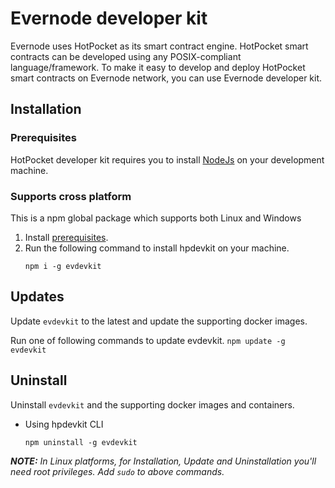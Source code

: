 # Evernode developer kit
Evernode uses HotPocket as its smart contract engine. HotPocket smart contracts can be developed using any POSIX-compliant language/framework. To make it easy to develop and deploy HotPocket smart contracts on Evernode network, you can use Evernode developer kit.

## Installation

### Prerequisites
HotPocket developer kit requires you to install [NodeJs](https://nodejs.org/en/) on your development machine.

### Supports cross platform
This is a npm global package which supports both Linux and Windows
1. Install [prerequisites](#prerequisites).
2. Run the following command to install hpdevkit on your machine.
    ```
    npm i -g evdevkit
    ```

## Updates
Update `evdevkit` to the latest and update the supporting docker images.

Run one of following commands to update evdevkit.
    ```
    npm update -g evdevkit
    ```

## Uninstall
Uninstall `evdevkit` and the supporting docker images and containers.

- Using hpdevkit CLI
    ```
    npm uninstall -g evdevkit
    ```

_**NOTE:** In Linux platforms, for Installation, Update and Uninstallation you'll need root privileges. Add `sudo` to above commands._

